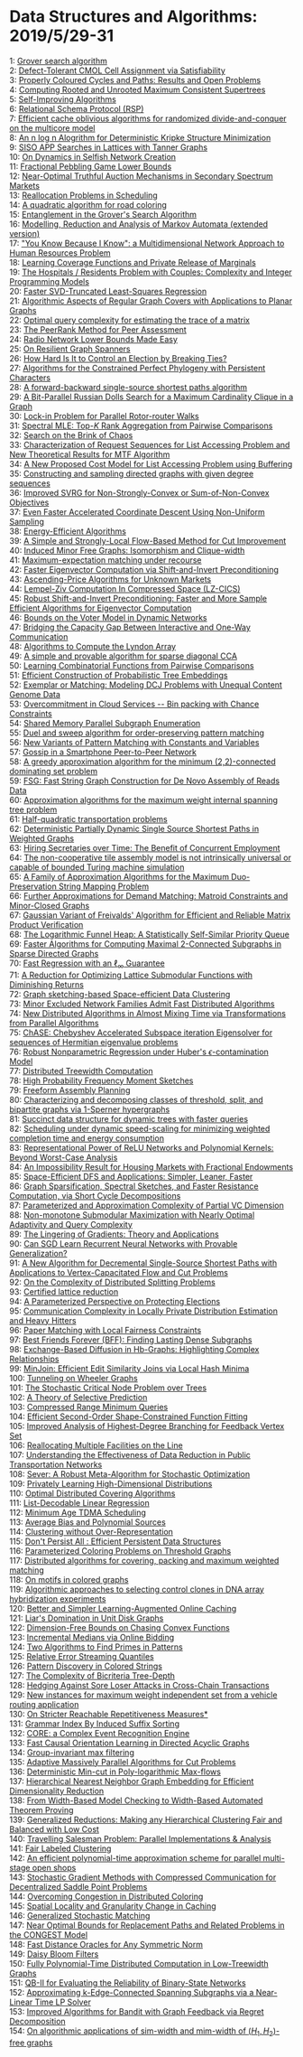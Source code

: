 # Data Structures and Algorithms: 2019/5/29-31  
1: [Grover search algorithm](https://doi.org/10.48550/arXiv.0705.4171)  
2: [Defect-Tolerant CMOL Cell Assignment via Satisfiability](https://doi.org/10.48550/arXiv.0705.4320)  
3: [Properly Coloured Cycles and Paths: Results and Open Problems](https://doi.org/10.48550/arXiv.0805.3901)  
4: [Computing Rooted and Unrooted Maximum Consistent Supertrees](https://doi.org/10.48550/arXiv.0901.3299)  
5: [Self-Improving Algorithms](https://doi.org/10.48550/arXiv.0907.0884)  
6: [Relational Schema Protocol (RSP)](https://doi.org/10.48550/arXiv.1105.5718)  
7: [Efficient cache oblivious algorithms for randomized divide-and-conquer  on the multicore model](https://doi.org/10.48550/arXiv.1204.6508)  
8: [An n log n Alogrithm for Deterministic Kripke Structure Minimization](https://doi.org/10.48550/arXiv.1205.5928)  
9: [SISO APP Searches in Lattices with Tanner Graphs](https://doi.org/10.48550/arXiv.cs/0602079)  
10: [On Dynamics in Selfish Network Creation](https://doi.org/10.48550/arXiv.1212.4797)  
11: [Fractional Pebbling Game Lower Bounds](https://doi.org/10.48550/arXiv.1305.6376)  
12: [Near-Optimal Truthful Auction Mechanisms in Secondary Spectrum Markets](https://doi.org/10.48550/arXiv.1305.6390)  
13: [Reallocation Problems in Scheduling](https://doi.org/10.48550/arXiv.1305.6555)  
14: [A quadratic algorithm for road coloring](https://doi.org/10.48550/arXiv.0803.0726)  
15: [Entanglement in the Grover's Search Algorithm](https://doi.org/10.48550/arXiv.1305.4454)  
16: [Modelling, Reduction and Analysis of Markov Automata (extended version)](https://doi.org/10.48550/arXiv.1305.7050)  
17: ["You Know Because I Know": a Multidimensional Network Approach to Human  Resources Problem](https://doi.org/10.48550/arXiv.1305.7146)  
18: [Learning Coverage Functions and Private Release of Marginals](https://doi.org/10.48550/arXiv.1304.2079)  
19: [The Hospitals / Residents Problem with Couples: Complexity and Integer  Programming Models](https://doi.org/10.48550/arXiv.1308.4534)  
20: [Faster SVD-Truncated Least-Squares Regression](https://doi.org/10.48550/arXiv.1401.0417)  
21: [Algorithmic Aspects of Regular Graph Covers with Applications to Planar  Graphs](https://doi.org/10.48550/arXiv.1402.3774)  
22: [Optimal query complexity for estimating the trace of a matrix](https://doi.org/10.48550/arXiv.1405.7112)  
23: [The PeerRank Method for Peer Assessment](https://doi.org/10.48550/arXiv.1405.7192)  
24: [Radio Network Lower Bounds Made Easy](https://doi.org/10.48550/arXiv.1405.7300)  
25: [On Resilient Graph Spanners](https://doi.org/10.48550/arXiv.1303.1559)  
26: [How Hard Is It to Control an Election by Breaking Ties?](https://doi.org/10.48550/arXiv.1304.6174)  
27: [Algorithms for the Constrained Perfect Phylogeny with Persistent  Characters](https://doi.org/10.48550/arXiv.1405.7497)  
28: [A forward-backward single-source shortest paths algorithm](https://doi.org/10.48550/arXiv.1405.7619)  
29: [A Bit-Parallel Russian Dolls Search for a Maximum Cardinality Clique in  a Graph](https://doi.org/10.48550/arXiv.1407.1209)  
30: [Lock-in Problem for Parallel Rotor-router Walks](https://doi.org/10.48550/arXiv.1407.3200)  
31: [Spectral MLE: Top-$K$ Rank Aggregation from Pairwise Comparisons](https://doi.org/10.48550/arXiv.1504.07218)  
32: [Search on the Brink of Chaos](https://doi.org/10.48550/arXiv.1108.2498)  
33: [Characterization of Request Sequences for List Accessing Problem and New  Theoretical Results for MTF Algorithm](https://doi.org/10.48550/arXiv.1109.2231)  
34: [A New Proposed Cost Model for List Accessing Problem using Buffering](https://doi.org/10.48550/arXiv.1109.2232)  
35: [Constructing and sampling directed graphs with given degree sequences](https://doi.org/10.48550/arXiv.1109.4590)  
36: [Improved SVRG for Non-Strongly-Convex or Sum-of-Non-Convex Objectives](https://doi.org/10.48550/arXiv.1506.01972)  
37: [Even Faster Accelerated Coordinate Descent Using Non-Uniform Sampling](https://doi.org/10.48550/arXiv.1512.09103)  
38: [Energy-Efficient Algorithms](https://doi.org/10.48550/arXiv.1605.08448)  
39: [A Simple and Strongly-Local Flow-Based Method for Cut Improvement](https://doi.org/10.48550/arXiv.1605.08490)  
40: [Induced Minor Free Graphs: Isomorphism and Clique-width](https://doi.org/10.48550/arXiv.1605.08540)  
41: [Maximum-expectation matching under recourse](https://doi.org/10.48550/arXiv.1605.08616)  
42: [Faster Eigenvector Computation via Shift-and-Invert Preconditioning](https://doi.org/10.48550/arXiv.1605.08754)  
43: [Ascending-Price Algorithms for Unknown Markets](https://doi.org/10.48550/arXiv.1507.04925)  
44: [Lempel-Ziv Computation In Compressed Space (LZ-CICS)](https://doi.org/10.48550/arXiv.1510.02882)  
45: [Robust Shift-and-Invert Preconditioning: Faster and More Sample  Efficient Algorithms for Eigenvector Computation](https://doi.org/10.48550/arXiv.1510.08896)  
46: [Bounds on the Voter Model in Dynamic Networks](https://doi.org/10.48550/arXiv.1603.01895)  
47: [Bridging the Capacity Gap Between Interactive and One-Way Communication](https://doi.org/10.48550/arXiv.1605.08792)  
48: [Algorithms to Compute the Lyndon Array](https://doi.org/10.48550/arXiv.1605.08935)  
49: [A simple and provable algorithm for sparse diagonal CCA](https://doi.org/10.48550/arXiv.1605.08961)  
50: [Learning Combinatorial Functions from Pairwise Comparisons](https://doi.org/10.48550/arXiv.1605.09227)  
51: [Efficient Construction of Probabilistic Tree Embeddings](https://doi.org/10.48550/arXiv.1605.04651)  
52: [Exemplar or Matching: Modeling DCJ Problems with Unequal Content Genome  Data](https://doi.org/10.48550/arXiv.1705.06559)  
53: [Overcommitment in Cloud Services -- Bin packing with Chance Constraints](https://doi.org/10.48550/arXiv.1705.09335)  
54: [Shared Memory Parallel Subgraph Enumeration](https://doi.org/10.48550/arXiv.1705.09358)  
55: [Duel and sweep algorithm for order-preserving pattern matching](https://doi.org/10.48550/arXiv.1705.09438)  
56: [New Variants of Pattern Matching with Constants and Variables](https://doi.org/10.48550/arXiv.1705.09504)  
57: [Gossip in a Smartphone Peer-to-Peer Network](https://doi.org/10.48550/arXiv.1705.09609)  
58: [A greedy approximation algorithm for the minimum (2,2)-connected  dominating set problem](https://doi.org/10.48550/arXiv.1705.09643)  
59: [FSG: Fast String Graph Construction for De Novo Assembly of Reads Data](https://doi.org/10.48550/arXiv.1604.03587)  
60: [Approximation algorithms for the maximum weight internal spanning tree  problem](https://doi.org/10.48550/arXiv.1608.03299)  
61: [Half-quadratic transportation problems](https://doi.org/10.48550/arXiv.1705.09789)  
62: [Deterministic Partially Dynamic Single Source Shortest Paths in Weighted  Graphs](https://doi.org/10.48550/arXiv.1705.10097)  
63: [Hiring Secretaries over Time: The Benefit of Concurrent Employment](https://doi.org/10.48550/arXiv.1604.08125)  
64: [The non-cooperative tile assembly model is not intrinsically universal  or capable of bounded Turing machine simulation](https://doi.org/10.48550/arXiv.1702.00353)  
65: [A Family of Approximation Algorithms for the Maximum Duo-Preservation  String Mapping Problem](https://doi.org/10.48550/arXiv.1702.02405)  
66: [Further Approximations for Demand Matching: Matroid Constraints and  Minor-Closed Graphs](https://doi.org/10.48550/arXiv.1705.10396)  
67: [Gaussian Variant of Freivalds' Algorithm for Efficient and Reliable  Matrix Product Verification](https://doi.org/10.48550/arXiv.1705.10449)  
68: [The Logarithmic Funnel Heap: A Statistically Self-Similar Priority Queue](https://doi.org/10.48550/arXiv.1705.10648)  
69: [Faster Algorithms for Computing Maximal 2-Connected Subgraphs in Sparse  Directed Graphs](https://doi.org/10.48550/arXiv.1705.10709)  
70: [Fast Regression with an $\ell_\infty$ Guarantee](https://doi.org/10.48550/arXiv.1705.10723)  
71: [A Reduction for Optimizing Lattice Submodular Functions with Diminishing  Returns](https://doi.org/10.48550/arXiv.1606.08362)  
72: [Graph sketching-based Space-efficient Data Clustering](https://doi.org/10.48550/arXiv.1703.02375)  
73: [Minor Excluded Network Families Admit Fast Distributed Algorithms](https://doi.org/10.48550/arXiv.1801.06237)  
74: [New Distributed Algorithms in Almost Mixing Time via Transformations  from Parallel Algorithms](https://doi.org/10.48550/arXiv.1805.04764)  
75: [ChASE: Chebyshev Accelerated Subspace iteration Eigensolver for  sequences of Hermitian eigenvalue problems](https://doi.org/10.48550/arXiv.1805.10121)  
76: [Robust Nonparametric Regression under Huber's $\epsilon$-contamination  Model](https://doi.org/10.48550/arXiv.1805.10406)  
77: [Distributed Treewidth Computation](https://doi.org/10.48550/arXiv.1805.10708)  
78: [High Probability Frequency Moment Sketches](https://doi.org/10.48550/arXiv.1805.10885)  
79: [Freeform Assembly Planning](https://doi.org/10.48550/arXiv.1801.00527)  
80: [Characterizing and decomposing classes of threshold, split, and  bipartite graphs via 1-Sperner hypergraphs](https://doi.org/10.48550/arXiv.1805.03405)  
81: [Succinct data structure for dynamic trees with faster queries](https://doi.org/10.48550/arXiv.1805.11255)  
82: [Scheduling under dynamic speed-scaling for minimizing weighted  completion time and energy consumption](https://doi.org/10.48550/arXiv.1805.11297)  
83: [Representational Power of ReLU Networks and Polynomial Kernels: Beyond  Worst-Case Analysis](https://doi.org/10.48550/arXiv.1805.11405)  
84: [An Impossibility Result for Housing Markets with Fractional Endowments](https://doi.org/10.48550/arXiv.1509.03915)  
85: [Space-Efficient DFS and Applications: Simpler, Leaner, Faster](https://doi.org/10.48550/arXiv.1805.11864)  
86: [Graph Sparsification, Spectral Sketches, and Faster Resistance  Computation, via Short Cycle Decompositions](https://doi.org/10.48550/arXiv.1805.12051)  
87: [Parameterized and Approximation Complexity of Partial VC Dimension](https://doi.org/10.48550/arXiv.1609.05110)  
88: [Non-monotone Submodular Maximization with Nearly Optimal Adaptivity and  Query Complexity](https://doi.org/10.48550/arXiv.1808.06932)  
89: [The Lingering of Gradients: Theory and Applications](https://doi.org/10.48550/arXiv.1901.02871)  
90: [Can SGD Learn Recurrent Neural Networks with Provable Generalization?](https://doi.org/10.48550/arXiv.1902.01028)  
91: [A New Algorithm for Decremental Single-Source Shortest Paths with  Applications to Vertex-Capacitated Flow and Cut Problems](https://doi.org/10.48550/arXiv.1905.11512)  
92: [On the Complexity of Distributed Splitting Problems](https://doi.org/10.48550/arXiv.1905.11573)  
93: [Certified lattice reduction](https://doi.org/10.48550/arXiv.1905.11743)  
94: [A Parameterized Perspective on Protecting Elections](https://doi.org/10.48550/arXiv.1905.11838)  
95: [Communication Complexity in Locally Private Distribution Estimation and  Heavy Hitters](https://doi.org/10.48550/arXiv.1905.11888)  
96: [Paper Matching with Local Fairness Constraints](https://doi.org/10.48550/arXiv.1905.11924)  
97: [Best Friends Forever (BFF): Finding Lasting Dense Subgraphs](https://doi.org/10.48550/arXiv.1612.05440)  
98: [Exchange-Based Diffusion in Hb-Graphs: Highlighting Complex  Relationships](https://doi.org/10.48550/arXiv.1809.00190)  
99: [MinJoin: Efficient Edit Similarity Joins via Local Hash Minima](https://doi.org/10.48550/arXiv.1810.08833)  
100: [Tunneling on Wheeler Graphs](https://doi.org/10.48550/arXiv.1811.02457)  
101: [The Stochastic Critical Node Problem over Trees](https://doi.org/10.48550/arXiv.1812.06456)  
102: [A Theory of Selective Prediction](https://doi.org/10.48550/arXiv.1902.04256)  
103: [Compressed Range Minimum Queries](https://doi.org/10.48550/arXiv.1902.04427)  
104: [Efficient Second-Order Shape-Constrained Function Fitting](https://doi.org/10.48550/arXiv.1905.02149)  
105: [Improved Analysis of Highest-Degree Branching for Feedback Vertex Set](https://doi.org/10.48550/arXiv.1905.12233)  
106: [Reallocating Multiple Facilities on the Line](https://doi.org/10.48550/arXiv.1905.12379)  
107: [Understanding the Effectiveness of Data Reduction in Public  Transportation Networks](https://doi.org/10.48550/arXiv.1905.12477)  
108: [Sever: A Robust Meta-Algorithm for Stochastic Optimization](https://doi.org/10.48550/arXiv.1803.02815)  
109: [Privately Learning High-Dimensional Distributions](https://doi.org/10.48550/arXiv.1805.00216)  
110: [Optimal Distributed Covering Algorithms](https://doi.org/10.48550/arXiv.1902.09377)  
111: [List-Decodable Linear Regression](https://doi.org/10.48550/arXiv.1905.05679)  
112: [Minimum Age TDMA Scheduling](https://doi.org/10.48550/arXiv.1905.10809)  
113: [Average Bias and Polynomial Sources](https://doi.org/10.48550/arXiv.1905.11612)  
114: [Clustering without Over-Representation](https://doi.org/10.48550/arXiv.1905.12753)  
115: [Don't Persist All : Efficient Persistent Data Structures](https://doi.org/10.48550/arXiv.1905.13011)  
116: [Parameterized Coloring Problems on Threshold Graphs](https://doi.org/10.48550/arXiv.1910.10364)  
117: [Distributed algorithms for covering, packing and maximum weighted  matching](https://doi.org/10.48550/arXiv.2005.13628)  
118: [On motifs in colored graphs](https://doi.org/10.48550/arXiv.2005.13634)  
119: [Algorithmic approaches to selecting control clones in DNA array  hybridization experiments](https://doi.org/10.48550/arXiv.2005.13645)  
120: [Better and Simpler Learning-Augmented Online Caching](https://doi.org/10.48550/arXiv.2005.13716)  
121: [Liar's Domination in Unit Disk Graphs](https://doi.org/10.48550/arXiv.2005.13913)  
122: [Dimension-Free Bounds on Chasing Convex Functions](https://doi.org/10.48550/arXiv.2005.14058)  
123: [Incremental Medians via Online Bidding](https://doi.org/10.48550/arXiv.cs/0504103)  
124: [Two Algorithms to Find Primes in Patterns](https://doi.org/10.48550/arXiv.1807.08777)  
125: [Relative Error Streaming Quantiles](https://doi.org/10.48550/arXiv.2004.01668)  
126: [Pattern Discovery in Colored Strings](https://doi.org/10.48550/arXiv.2004.04858)  
127: [The Complexity of Bicriteria Tree-Depth](https://doi.org/10.48550/arXiv.2101.06645)  
128: [Hedging Against Sore Loser Attacks in Cross-Chain Transactions](https://doi.org/10.48550/arXiv.2105.06322)  
129: [New instances for maximum weight independent set from a vehicle routing  application](https://doi.org/10.48550/arXiv.2105.12623)  
130: [On Stricter Reachable Repetitiveness Measures*](https://doi.org/10.48550/arXiv.2105.13595)  
131: [Grammar Index By Induced Suffix Sorting](https://doi.org/10.48550/arXiv.2105.13744)  
132: [CORE: a Complex Event Recognition Engine](https://doi.org/10.48550/arXiv.2111.04635)  
133: [Fast Causal Orientation Learning in Directed Acyclic Graphs](https://doi.org/10.48550/arXiv.2205.13919)  
134: [Group-invariant max filtering](https://doi.org/10.48550/arXiv.2205.14039)  
135: [Adaptive Massively Parallel Algorithms for Cut Problems](https://doi.org/10.48550/arXiv.2205.14101)  
136: [Deterministic Min-cut in Poly-logarithmic Max-flows](https://doi.org/10.48550/arXiv.2111.02008)  
137: [Hierarchical Nearest Neighbor Graph Embedding for Efficient  Dimensionality Reduction](https://doi.org/10.48550/arXiv.2203.12997)  
138: [From Width-Based Model Checking to Width-Based Automated Theorem Proving](https://doi.org/10.48550/arXiv.2205.10995)  
139: [Generalized Reductions: Making any Hierarchical Clustering Fair and  Balanced with Low Cost](https://doi.org/10.48550/arXiv.2205.14198)  
140: [Travelling Salesman Problem: Parallel Implementations & Analysis](https://doi.org/10.48550/arXiv.2205.14352)  
141: [Fair Labeled Clustering](https://doi.org/10.48550/arXiv.2205.14358)  
142: [An efficient polynomial-time approximation scheme for parallel  multi-stage open shops](https://doi.org/10.48550/arXiv.2205.14407)  
143: [Stochastic Gradient Methods with Compressed Communication for  Decentralized Saddle Point Problems](https://doi.org/10.48550/arXiv.2205.14452)  
144: [Overcoming Congestion in Distributed Coloring](https://doi.org/10.48550/arXiv.2205.14478)  
145: [Spatial Locality and Granularity Change in Caching](https://doi.org/10.48550/arXiv.2205.14543)  
146: [Generalized Stochastic Matching](https://doi.org/10.48550/arXiv.2205.14717)  
147: [Near Optimal Bounds for Replacement Paths and Related Problems in the  CONGEST Model](https://doi.org/10.48550/arXiv.2205.14797)  
148: [Fast Distance Oracles for Any Symmetric Norm](https://doi.org/10.48550/arXiv.2205.14816)  
149: [Daisy Bloom Filters](https://doi.org/10.48550/arXiv.2205.14894)  
150: [Fully Polynomial-Time Distributed Computation in Low-Treewidth Graphs](https://doi.org/10.48550/arXiv.2205.14897)  
151: [QB-II for Evaluating the Reliability of Binary-State Networks](https://doi.org/10.48550/arXiv.2205.14950)  
152: [Approximating k-Edge-Connected Spanning Subgraphs via a Near-Linear Time  LP Solver](https://doi.org/10.48550/arXiv.2205.14978)  
153: [Improved Algorithms for Bandit with Graph Feedback via Regret  Decomposition](https://doi.org/10.48550/arXiv.2205.15076)  
154: [On algorithmic applications of sim-width and mim-width of $(H_1,  H_2)$-free graphs](https://doi.org/10.48550/arXiv.2205.15160)  
